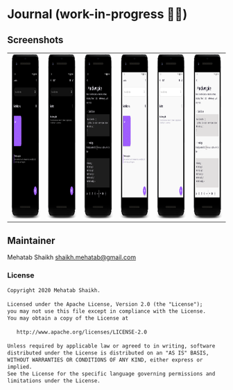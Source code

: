 # Journal  (work-in-progress 👷🔧️)


## Screenshots 

<table>
 <tr>
    <td><img src="screenshot/1.png" alt="Girl in a jacket" width="200" height="380"></td>
    <td><img src="screenshot/2.png" alt="Girl in a jacket" width="200" height="380"></td>
    <td><img src="screenshot/3.png" alt="Girl in a jacket" width="200" height="380"></td>
    <td><img src="screenshot/11.png" alt="Girl in a jacket" width="200" height="380"></td>
    <td><img src="screenshot/22.png" alt="Girl in a jacket" width="200" height="380"></td>
    <td><img src="screenshot/33.png" alt="Girl in a jacket" width="200" height="380"></td>    
  </tr>
</table>

## Maintainer
Mehatab Shaikh <shaikh.mehatab@gmail.com>

### License
```
Copyright 2020 Mehatab Shaikh.

Licensed under the Apache License, Version 2.0 (the "License");
you may not use this file except in compliance with the License.
You may obtain a copy of the License at

   http://www.apache.org/licenses/LICENSE-2.0

Unless required by applicable law or agreed to in writing, software
distributed under the License is distributed on an "AS IS" BASIS,
WITHOUT WARRANTIES OR CONDITIONS OF ANY KIND, either express or implied.
See the License for the specific language governing permissions and
limitations under the License.
```